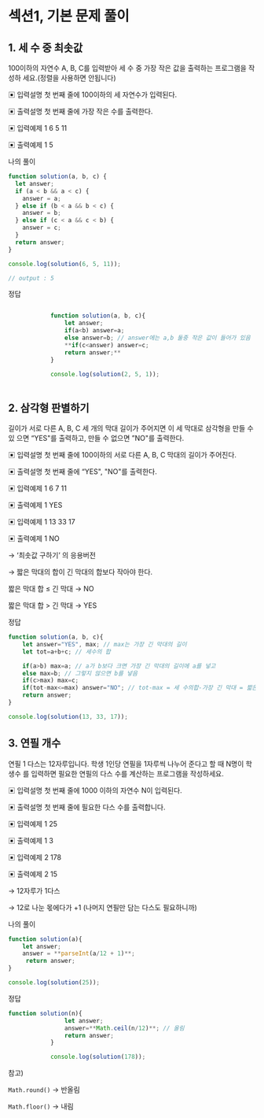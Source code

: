 # 섹션1, 기본 문제 풀이

## 1. 세 수 중 최솟값

100이하의 자연수 A, B, C를 입력받아 세 수 중 가장 작은 값을 출력하는 프로그램을 작성하
세요.(정렬을 사용하면 안됩니다)

▣ 입력설명
첫 번째 줄에 100이하의 세 자연수가 입력된다.

▣ 출력설명
첫 번째 줄에 가장 작은 수를 출력한다.

▣ 입력예제 1
6 5 11

▣ 출력예제 1
5

나의 풀이

```jsx
function solution(a, b, c) {
  let answer;
  if (a < b && a < c) {
    answer = a;
  } else if (b < a && b < c) {
    answer = b;
  } else if (c < a && c < b) {
    answer = c;
  }
  return answer;
}

console.log(solution(6, 5, 11));

// output : 5
```

정답

```jsx

            function solution(a, b, c){
                let answer;
                if(a<b) answer=a;
                else answer=b; // answer에는 a,b 둘중 작은 값이 들어가 있음
                **if(c<answer) answer=c; 
                return answer;**
            }

            console.log(solution(2, 5, 1));
    
```

## 2. 삼각형 판별하기

길이가 서로 다른 A, B, C 세 개의 막대 길이가 주어지면 이 세 막대로 삼각형을 만들 수 있
으면 “YES"를 출력하고, 만들 수 없으면 ”NO"를 출력한다.

▣ 입력설명
첫 번째 줄에 100이하의 서로 다른 A, B, C 막대의 길이가 주어진다.

▣ 출력설명
첫 번째 줄에 “YES", "NO"를 출력한다.

▣ 입력예제 1
6 7 11

▣ 출력예제 1
YES

▣ 입력예제 1
13 33 17

▣ 출력예제 1
NO

→ ‘최솟값 구하기’ 의 응용버전 

→ 짧은 막대의 합이 긴 막대의 합보다 작아야 한다. 

짧은 막대 합 ≤ 긴 막대 → NO 

짧은 막대 합 > 긴 막대 → YES

정답

```jsx
function solution(a, b, c){
    let answer="YES", max; // max는 가장 긴 막대의 길이
    let tot=a+b+c; // 세수의 합

    if(a>b) max=a; // a가 b보다 크면 가장 긴 막대의 길이에 a를 넣고
    else max=b; // 그렇지 않으면 b를 넣음
    if(c>max) max=c;
    if(tot-max<=max) answer="NO"; // tot-max = 세 수의합-가장 긴 막대 = 짧은 두 막대의 합 
    return answer;
}

console.log(solution(13, 33, 17));
```

## 3. 연필 개수

연필 1 다스는 12자루입니다. 학생 1인당 연필을 1자루씩 나누어 준다고 할 때 N명이 학생수
를 입력하면 필요한 연필의 다스 수를 계산하는 프로그램을 작성하세요.

▣ 입력설명
첫 번째 줄에 1000 이하의 자연수 N이 입력된다.

▣ 출력설명
첫 번째 줄에 필요한 다스 수를 출력합니다.

▣ 입력예제 1
25

▣ 출력예제 1
3

▣ 입력예제 2
178

▣ 출력예제 2
15

→ 12자루가 1다스

→ 12로 나눈 몫에다가 +1 (나머지 연필만 담는 다스도 필요하니까)

나의 풀이

```jsx
function solution(a){
    let answer;
    answer = **parseInt(a/12 + 1)**;
     return answer;
}

console.log(solution(25));
```

정답

```jsx
function solution(n){
                let answer;
                answer=**Math.ceil(n/12)**; // 올림 
                return answer;
            }

            console.log(solution(178));
```

참고)

`Math.round()` → 반올림

`Math.floor()` → 내림